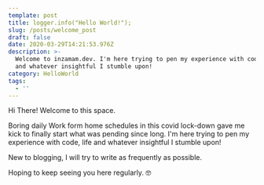 ```yaml
---
template: post
title: logger.info("Hello World!");
slug: /posts/welcome_post
draft: false
date: 2020-03-29T14:21:53.976Z
description: >-
  Welcome to inzamam.dev. I'm here trying to pen my experience with code, life
  and whatever insightful I stumble upon!
category: HelloWorld
tags:
  - ''
---
```

Hi There! Welcome to this space.

Boring daily Work form home schedules in this covid lock-down gave me kick to finally start what was pending since long. I'm here trying to pen my experience with code, life and whatever insightful I stumble upon!

New to blogging, I will try to write as frequently as possible. 

Hoping to keep seeing you here regularly. 🤓
